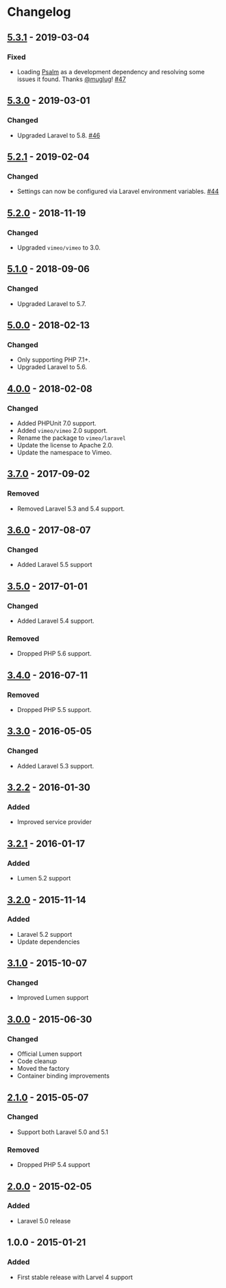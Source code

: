 # Changelog
## [5.3.1] - 2019-03-04
### Fixed
- Loading [Psalm](https://github.com/vimeo/psalm) as a development dependency and resolving some issues it found. Thanks [@muglug](https://github.com/muglug)! [#47](https://github.com/vimeo/laravel/pull/47)

## [5.3.0] - 2019-03-01
### Changed
- Upgraded Laravel to 5.8. [#46](https://github.com/vimeo/laravel/pull/46)

## [5.2.1] - 2019-02-04
### Changed
- Settings can now be configured via Laravel environment variables. [#44](https://github.com/vimeo/laravel/pull/44)

## [5.2.0] - 2018-11-19
### Changed
- Upgraded `vimeo/vimeo` to 3.0.

## [5.1.0] - 2018-09-06
### Changed
- Upgraded Laravel to 5.7.

## [5.0.0] - 2018-02-13
### Changed
- Only supporting PHP 7.1+.
- Upgraded Laravel to 5.6.

## [4.0.0] - 2018-02-08
### Changed
- Added PHPUnit 7.0 support.
- Added `vimeo/vimeo` 2.0 support.
- Rename the package to `vimeo/laravel`
- Update the license to Apache 2.0.
- Update the namespace to Vimeo.

## [3.7.0] - 2017-09-02
### Removed
- Removed Laravel 5.3 and 5.4 support.

## [3.6.0] - 2017-08-07
### Changed
- Added Laravel 5.5 support

## [3.5.0] - 2017-01-01
### Changed
- Added Laravel 5.4 support.

### Removed
- Dropped PHP 5.6 support.

## [3.4.0] - 2016-07-11
### Removed
- Dropped PHP 5.5 support.

## [3.3.0] - 2016-05-05
### Changed
- Added Laravel 5.3 support.

## [3.2.2] - 2016-01-30
### Added
- Improved service provider

## [3.2.1] - 2016-01-17
### Added
- Lumen 5.2 support

## [3.2.0] - 2015-11-14
### Added
- Laravel 5.2 support
- Update dependencies

## [3.1.0] - 2015-10-07
### Changed
- Improved Lumen support

## [3.0.0] - 2015-06-30
### Changed
- Official Lumen support
- Code cleanup
- Moved the factory
- Container binding improvements

## [2.1.0] - 2015-05-07
### Changed
- Support both Laravel 5.0 and 5.1

### Removed
- Dropped PHP 5.4 support

## [2.0.0] - 2015-02-05
### Added
- Laravel 5.0 release

## 1.0.0 - 2015-01-21
### Added
- First stable release with Larvel 4 support

[5.3.1]: https://github.com/vimeo/laravel/compare/5.3.0...5.3.1
[5.3.0]: https://github.com/vimeo/laravel/compare/5.2.1...5.3.0
[5.2.1]: https://github.com/vimeo/laravel/compare/5.2.0...5.2.1
[5.2.0]: https://github.com/vimeo/laravel/compare/5.1.0...5.2.0
[5.1.0]: https://github.com/vimeo/laravel/compare/5.0.0...5.1.0
[5.0.0]: https://github.com/vimeo/laravel/compare/4.0.0...5.0.0
[4.0.0]: https://github.com/vimeo/laravel/compare/3.7.0...4.0.0
[3.7.0]: https://github.com/vimeo/laravel/compare/3.6.0...3.7.0
[3.6.0]: https://github.com/vimeo/laravel/compare/3.5.0...3.6.0
[3.5.0]: https://github.com/vimeo/laravel/compare/3.4.0...3.5.0
[3.4.0]: https://github.com/vimeo/laravel/compare/3.3.0...3.4.0
[3.3.0]: https://github.com/vimeo/laravel/compare/3.2.2...3.3.0
[3.2.2]: https://github.com/vimeo/laravel/compare/3.2.1...3.2.2
[3.2.1]: https://github.com/vimeo/laravel/compare/3.2.0...3.2.1
[3.2.0]: https://github.com/vimeo/laravel/compare/3.1.0...3.2.0
[3.1.0]: https://github.com/vimeo/laravel/compare/3.0.0...3.1.0
[3.0.0]: https://github.com/vimeo/laravel/compare/2.1.0...3.0.0
[2.1.0]: https://github.com/vimeo/laravel/compare/2.0.0...2.1.0
[2.0.0]: https://github.com/vimeo/laravel/compare/1.0.0...2.0.0
